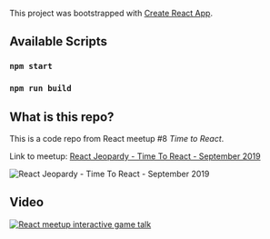 This project was bootstrapped with [Create React App](https://github.com/facebook/create-react-app).

## Available Scripts

### `npm start`
### `npm run build`

## What is this repo?

This is a code repo from React meetup #8 *Time to React*.

Link to meetup: [React Jeopardy - Time To React - September 2019](https://www.meetup.com/meetup-group-timetoreact/events/264546814/)

![React Jeopardy - Time To React - September 2019](https://secure.meetupstatic.com/photos/event/7/3/2/8/highres_484589480.jpeg)

## Video

[![React meetup interactive game talk](http://img.youtube.com/vi/xiAJvpqSP1Y/0.jpg)](http://www.youtube.com/watch?v=xiAJvpqSP1Y "React Jeopardy Game - Time To React - September 2019")
